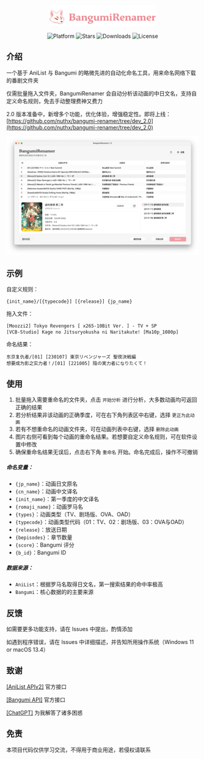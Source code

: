 <p align="center">
    <img src="image/logo.png" width=55%/ alt="">
    <br>
    <div align="center">
        <img src="https://img.shields.io/badge/platform-Windows%20%7C%20macOS%20%7C%20Linux-F09199" alt="Platform">
        <img src="https://img.shields.io/github/stars/nuthx/bangumi-renamer?color=F09199" alt="Stars">
        <img src="https://img.shields.io/github/downloads/nuthx/bangumi-renamer/total?color=F09199" alt="Downloads">
        <img src="https://img.shields.io/github/license/nuthx/bangumi-renamer?color=F09199" alt="License">
    </div>
</p>



## 介绍

一个基于 AniList 与 Bangumi 的略微先进的自动化命名工具，用来命名网络下载的番剧文件夹

仅需批量拖入文件夹，BangumiRenamer 会自动分析该动画的中日文名，支持自定义命名规则，免去手动整理费神又费力

2.0 版本准备中，新增多个功能，优化体验，增强稳定性。即将上线：[https://github.com/nuthx/bangumi-renamer/tree/dev_2.0](https://github.com/nuthx/bangumi-renamer/tree/dev_2.0)

<p align="center">
    <img src="image/screenshot.png" alt="SubtitleRenamer">
</p>

## 示例

自定义规则：

```
{init_name}/[{typecode}] [{release}] {jp_name}
```

拖入文件：

```
[Moozzi2] Tokyo Revengers [ x265-10Bit Ver. ] - TV + SP
[VCB-Studio] Kage no Jitsuryokusha ni Naritakute! [Ma10p_1080p]
```

命名结果：

```
东京复仇者/[01] [230107] 東京リベンジャーズ 聖夜決戦編
想要成为影之实力者！/[01] [221005] 陰の実力者になりたくて！
```

## 使用

1. 批量拖入需要重命名的文件夹，点击 `开始分析` 进行分析，大多数动画均可返回正确的结果
2. 若分析结果非该动画的正确季度，可在右下角列表区中右键，选择 `更正为此动画` 
3. 若有不想重命名的动画文件夹，可在动画列表中右键，选择 `删除此动画 `
4. 图片右侧可看到每个动画的重命名结果。若想要自定义命名规则，可在软件设置中修改
5. 确保重命名结果无误后，点击右下角 `重命名` 开始。命名完成后，操作不可撤销

##### 命名变量：

- `{jp_name}`：动画日文原名
- `{cn_name}`：动画中文译名
- `{init_name}`：第一季度的中文译名
- `{romaji_name}`：动画罗马名
- `{types}`：动画类型（TV、剧场版、OVA、OAD）
- `{typecode}`：动画类型代码（01：TV、02：剧场版、03：OVA与OAD）
- `{release}`：放送日期
- `{bepisodes}`：章节数量
- `{score}`：Bangumi 评分
- `{b_id}`：Bangumi ID

##### 数据来源：

- `AniList`：根据罗马名取得日文名，第一搜索结果的命中率极高
- `Bangumi`：核心数据的的主要来源

## 反馈

如需要更多功能支持，请在 Issues 中提出，酌情添加

如遇到程序错误，请在 Issues 中详细描述，并告知所用操作系统（Windows 11 or macOS 13.4）

## 致谢

[[AniList APIv2]](https://anilist.github.io/ApiV2-GraphQL-Docs/) 官方接口

[[Bangumi API]](https://github.com/bangumi/api) 官方接口

[[ChatGPT]](https://chat.openai.com/) 为我解答了诸多困惑

## 免责

本项目代码仅供学习交流，不得用于商业用途，若侵权请联系
